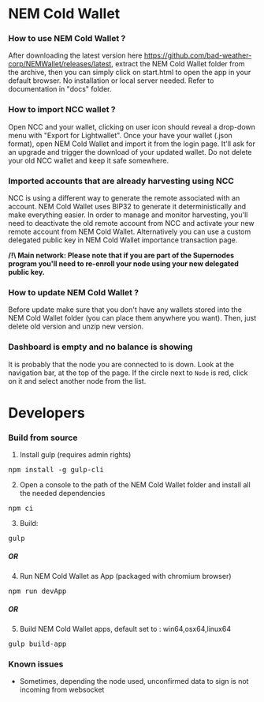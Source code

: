 # NEM Cold Wallet #

### How to use NEM Cold Wallet ? ###

After downloading the latest version here https://github.com/bad-weather-corp/NEMWallet/releases/latest, extract the NEM Cold Wallet folder from the archive, then you can simply click on start.html to open the app in your default browser. No installation or local server needed. Refer to documentation in "docs" folder.

### How to import NCC wallet ? ###

Open NCC and your wallet, clicking on user icon should reveal a drop-down menu with "Export for Lightwallet".
Once your have your wallet (.json format), open NEM Cold Wallet and import it from the login page. It'll ask for an upgrade and trigger the download of your updated wallet.
Do not delete your old NCC wallet and keep it safe somewhere.

### Imported accounts that are already harvesting using NCC ###

NCC is using a different way to generate the remote associated with an account. NEM Cold Wallet uses BIP32 to generate it deterministically and make everything easier. In order to manage and monitor harvesting, you'll need to deactivate the old remote account from NCC and activate your new remote account from NEM Cold Wallet. Alternatively you can use a custom delegated public key in NEM Cold Wallet importance transaction page.

**/!\ Main network: Please note that if you are part of the Supernodes program you'll need to re-enroll your node using your new delegated public key.**

### How to update NEM Cold Wallet ? ###

Before update make sure that you don't have any wallets stored into the NEM Cold Wallet folder (you can place them anywhere you want). Then, just delete old version and unzip new version.

###  Dashboard is empty and no balance is showing ###

It is probably that the node you are connected to is down.
Look at the navigation bar, at the top of the page.
If the circle next to `Node` is red, click on it and select another node from the list.

# Developers #

### Build from source ###

1) Install gulp (requires admin rights)

<pre>npm install -g gulp-cli</pre>

2) Open a console to the path of the NEM Cold Wallet folder and install all the needed dependencies

<pre>npm ci</pre>

3) Build:

<pre>gulp</pre>

##### OR #####

4) Run NEM Cold Wallet as App (packaged with chromium browser)

<pre>npm run devApp</pre>

##### OR #####

5) Build NEM Cold Wallet apps, default set to : win64,osx64,linux64

<pre>gulp build-app</pre>

### Known issues ###

- Sometimes, depending the node used, unconfirmed data to sign is not incoming from websocket
